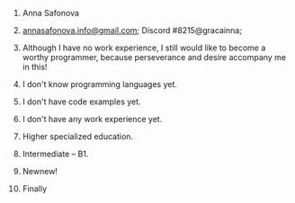  1. Anna Safonova
2. annasafonova.info@gmail.com; Discord #8215@gracainna;  

3. Although I have no work experience, I still would like to become a worthy programmer, because perseverance and desire accompany me in this!
4. I don't know programming languages yet.
5. I don't have code examples yet.
6. I don't have any work experience yet.
7. Higher specialized education.
8. Intermediate – В1.
9. Newnew!
10. Finally
